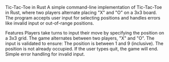 Tic-Tac-Toe in Rust
A simple command-line implementation of Tic-Tac-Toe in Rust, where two players alternate placing "X" and "O" on a 3x3 board. The program accepts user input for selecting positions and handles errors like invalid input or out-of-range positions.

Features
Players take turns to input their move by specifying the position on a 3x3 grid.
The game alternates between two players, "X" and "O".
The input is validated to ensure:
The position is between 1 and 9 (inclusive).
The position is not already occupied.
If the user types quit, the game will end.
Simple error handling for invalid input.

